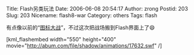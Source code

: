 Title: Flash另类玩法
Date: 2006-06-08 20:54:17
Author: zrong
Postid: 203
Slug: 203
Nicename: flash8-war
Category: others
Tags: flash

有点像以前的“[图标大战](http://flash.haha365.com/flash_34/20050415093955.htm)”，不过这次把战场搬到Flash界面上了:smile:  

[kml_flashembed width="550" height="400" movie="http://abum.com/file/shadow/animations/17632.swf" /]

